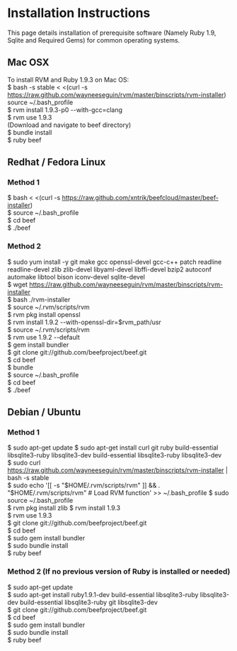 # Installation Instructions

This page details installation of prerequisite software (Namely Ruby 1.9, Sqlite and Required Gems) for common operating systems.

## Mac OSX

To install RVM and Ruby 1.9.3 on Mac OS: <br> 
$ bash -s stable < <(curl -s https://raw.github.com/wayneeseguin/rvm/master/binscripts/rvm-installer) source ~/.bash_profile<br> 
$ rvm install 1.9.3-p0 --with-gcc=clang<br> 
$ rvm use 1.9.3<br> 
(Download and navigate to beef directory)<br> 
$ bundle install<br> 
$ ruby beef 

## Redhat / Fedora Linux

### Method 1
$ bash < <(curl -s https://raw.github.com/xntrik/beefcloud/master/beef-installer)<br> 
$ source ~/.bash_profile<br> 
$ cd beef<br> 
$ ./beef<br> 

### Method 2

$ sudo yum install -y git make gcc openssl-devel gcc-c++ patch readline readline-devel zlib zlib-devel libyaml-devel libffi-devel bzip2 autoconf automake libtool bison iconv-devel sqlite-devel<br> 
$ wget https://raw.github.com/wayneeseguin/rvm/master/binscripts/rvm-installer<br> 
$ bash ./rvm-installer<br> 
$ source ~/.rvm/scripts/rvm<br> 
$ rvm pkg install openssl<br> 
$ rvm install 1.9.2 --with-openssl-dir=$rvm_path/usr<br> 
$ source ~/.rvm/scripts/rvm<br> 
$ rvm use 1.9.2 --default<br> 
$ gem install bundler<br> 
$ git clone git://github.com/beefproject/beef.git<br> 
$ cd beef<br> 
$ bundle<br> 
$ source ~/.bash_profile<br> 
$ cd beef<br> 
$ ./beef<br> 


## Debian / Ubuntu

### Method 1 

$ sudo apt-get update
$ sudo apt-get install curl git ruby build-essential libsqlite3-ruby libsqlite3-dev build-essential libsqlite3-ruby libsqlite3-dev<br> 
$ sudo curl https://raw.github.com/wayneeseguin/rvm/master/binscripts/rvm-installer | bash -s stable<br> 
$ sudo echo '[[ -s "$HOME/.rvm/scripts/rvm" ]] && . "$HOME/.rvm/scripts/rvm" # Load RVM function' >> ~/.bash_profile
$ sudo source ~/.bash_profile<br> 
$ rvm pkg install zlib
$ rvm install 1.9.3 <br> 
$ rvm use 1.9.3<br> 
$ git clone git://github.com/beefproject/beef.git<br> 
$ cd beef<br> 
$ sudo gem install bundler<br> 
$ sudo bundle install<br> 
$ ruby beef<br>

### Method 2 (If no previous version of Ruby is installed or needed)

$ sudo apt-get update<br> 
$ sudo apt-get install ruby1.9.1-dev build-essential libsqlite3-ruby libsqlite3-dev build-essential libsqlite3-ruby git libsqlite3-dev  <br> 
$ git clone git://github.com/beefproject/beef.git<br> 
$ cd beef<br> 
$ sudo gem install bundler<br> 
$ sudo bundle install<br> 
$ ruby beef<br> 




      